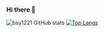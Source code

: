 ### Hi there 👋
![bsy1221 GitHub stats](https://github-readme-stats.vercel.app/api?username=bsy1221&count_private=true)
[![Top Langs](https://github-readme-stats.vercel.app/api/top-langs/?username=bsy1221&layout=compact)](https://github.com/anuraghazra/github-readme-stats)

<!--
**bsy1221/bsy1221** is a ✨ _special_ ✨ repository because its `README.md` (this file) appears on your GitHub profile.

Here are some ideas to get you started:

- 🔭 I’m currently working on ...
- 🌱 I’m currently learning ...
- 👯 I’m looking to collaborate on ...
- 🤔 I’m looking for help with ...
- 💬 Ask me about ...
- 📫 How to reach me: ...
- 😄 Pronouns: ...
- ⚡ Fun fact: ...
-->
